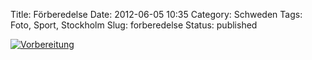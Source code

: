 Title: Förberedelse
Date: 2012-06-05 10:35
Category: Schweden
Tags: Foto, Sport, Stockholm
Slug: forberedelse
Status: published

[![Vorbereitung](/pic/svartkajak_s.jpg "Vorbereitung")](/pic/svartkajak_l.jpg)

